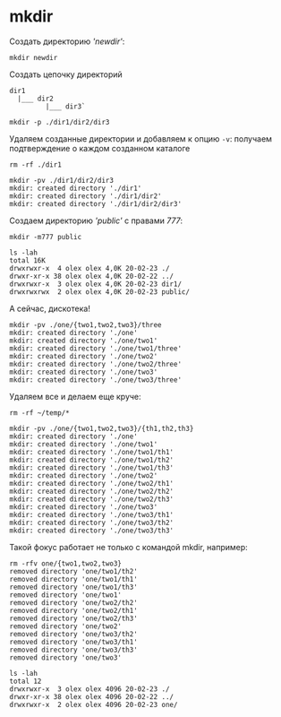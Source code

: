 # mkdir

Создать директорию _'newdir'_:


```
mkdir newdir
```


Создать цепочку директорий

```
dir1
  |___ dir2
         |___ dir3`
```


```
mkdir -p ./dir1/dir2/dir3
```




Удаляем созданные директории и добавляем к опцию `-v`: получаем подтверждение о каждом созданном каталоге


```
rm -rf ./dir1
```



```
mkdir -pv ./dir1/dir2/dir3
mkdir: created directory './dir1'
mkdir: created directory './dir1/dir2'
mkdir: created directory './dir1/dir2/dir3'
```


Создаем директорию _'public'_ с правами _777_:


```
mkdir -m777 public
```



```
ls -lah
total 16K
drwxrwxr-x  4 olex olex 4,0K 20-02-23 ./
drwxr-xr-x 38 olex olex 4,0K 20-02-22 ../
drwxrwxr-x  3 olex olex 4,0K 20-02-23 dir1/
drwxrwxrwx  2 olex olex 4,0K 20-02-23 public/
```

А сейчас, дискотека!


```
mkdir -pv ./one/{two1,two2,two3}/three
mkdir: created directory './one'
mkdir: created directory './one/two1'
mkdir: created directory './one/two1/three'
mkdir: created directory './one/two2'
mkdir: created directory './one/two2/three'
mkdir: created directory './one/two3'
mkdir: created directory './one/two3/three'
```


Удаляем все и делаем еще круче:


```
rm -rf ~/temp/*
```



```
mkdir -pv ./one/{two1,two2,two3}/{th1,th2,th3}
mkdir: created directory './one'
mkdir: created directory './one/two1'
mkdir: created directory './one/two1/th1'
mkdir: created directory './one/two1/th2'
mkdir: created directory './one/two1/th3'
mkdir: created directory './one/two2'
mkdir: created directory './one/two2/th1'
mkdir: created directory './one/two2/th2'
mkdir: created directory './one/two2/th3'
mkdir: created directory './one/two3'
mkdir: created directory './one/two3/th1'
mkdir: created directory './one/two3/th2'
mkdir: created directory './one/two3/th3'
```


Такой фокус работает не только с командой mkdir, например:


```
rm -rfv one/{two1,two2,two3}
removed directory 'one/two1/th2'
removed directory 'one/two1/th1'
removed directory 'one/two1/th3'
removed directory 'one/two1'
removed directory 'one/two2/th2'
removed directory 'one/two2/th1'
removed directory 'one/two2/th3'
removed directory 'one/two2'
removed directory 'one/two3/th2'
removed directory 'one/two3/th1'
removed directory 'one/two3/th3'
removed directory 'one/two3'
```



```
ls -lah
total 12
drwxrwxr-x  3 olex olex 4096 20-02-23 ./
drwxr-xr-x 38 olex olex 4096 20-02-22 ../
drwxrwxr-x  2 olex olex 4096 20-02-23 one/
```

